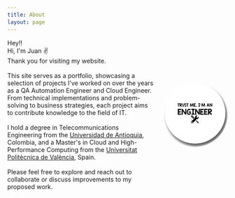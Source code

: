```yaml
---
title: About
layout: page
---
```


<div style="display: flex; align-items: center;">
    <div style="flex: 1;">
        Hey!!<br>
        Hi, I'm Juan ✌️<br>
        Thank you for visiting my website.  <br>
        <!-- <a href="https://github.com/SupunKavinda/jekyll-theme-leaf">Github</a><br><br> -->
    <div style="flex: 1;"><br>
    This site serves as a portfolio, showcasing a selection of projects I’ve worked on over the years as a QA Automation Engineer and Cloud Engineer. From technical implementations and problem-solving to business strategies,  each project aims to contribute knowledge to the field of IT.<br><br> 
    I hold a degree in Telecommunications Engineering from the <a rel="me" target="_blank" href="https://www.udea.edu.co/wps/portal/udea">Universidad de Antioquia</a>, Colombia, and a Master's in Cloud and High-Performance Computing from the <a rel="me" target="_blank" href="https://www.upv.es/">Universitat Politècnica de València</a>, Spain.<br> <br> 
    Please feel free to explore and reach out to collaborate or discuss improvements to my proposed work.
    </div>
    </div>
    <div style="flex: 0 0 150px; margin-left: 20px;">
        <img src="/assets/trust.png" alt="Mi Imagen" style="border-radius: 50%; width: 100%; height: auto;">
    </div>
</div>
<!-- <a rel="me" target="_blank" href="https://twitter.com/_SupunKavinda">Supun Kavinda</a>.<br><br> -->